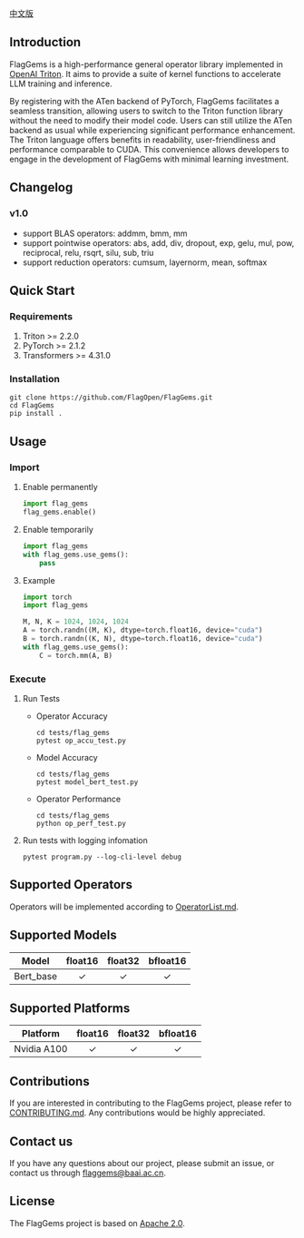 [中文版](https://github.com/FlagOpen/FlagGems/blob/master/README_cn.md)

## Introduction

FlagGems is a high-performance general operator library implemented in [OpenAI Triton](https://github.com/openai/triton). It aims to provide a suite of kernel functions to accelerate LLM training and inference.  

By registering with the ATen backend of PyTorch, FlagGems facilitates a seamless transition, allowing users to switch to the Triton function library without the need to modify their model code. Users can still utilize the ATen backend as usual while experiencing significant performance enhancement. The Triton language offers benefits in readability, user-friendliness and performance comparable to CUDA. This convenience allows developers to engage in the development of FlagGems with minimal learning investment.  


## Changelog

### v1.0
- support BLAS operators: addmm, bmm, mm  
- support pointwise operators: abs, add, div, dropout, exp, gelu, mul, pow, reciprocal, relu, rsqrt, silu, sub, triu  
- support reduction operators: cumsum, layernorm, mean, softmax  

## Quick Start

### Requirements

1. Triton >= 2.2.0  
2. PyTorch >= 2.1.2  
3. Transformers >= 4.31.0  

### Installation  

```shell
git clone https://github.com/FlagOpen/FlagGems.git
cd FlagGems
pip install .
```

## Usage  

### Import

1. Enable permanently  
    ```python
    import flag_gems
    flag_gems.enable()
    ```

2. Enable temporarily  
    ```python
    import flag_gems
    with flag_gems.use_gems():
        pass
    ```

3. Example  
    ```python
    import torch
    import flag_gems

    M, N, K = 1024, 1024, 1024
    A = torch.randn((M, K), dtype=torch.float16, device="cuda")
    B = torch.randn((K, N), dtype=torch.float16, device="cuda")
    with flag_gems.use_gems():
        C = torch.mm(A, B)
    ```

### Execute

1. Run Tests  
    - Operator Accuracy  
        ```shell
        cd tests/flag_gems
        pytest op_accu_test.py
        ```
    - Model Accuracy  
        ```shell
        cd tests/flag_gems
        pytest model_bert_test.py
        ```
    - Operator Performance  
        ```shell
        cd tests/flag_gems
        python op_perf_test.py
        ```

2. Run tests with logging infomation  
    ```shell
    pytest program.py --log-cli-level debug
    ```

## Supported Operators

Operators will be implemented according to [OperatorList.md](https://github.com/FlagOpen/FlagGems/blob/master/OperatorList.md).

## Supported Models

| Model | float16 | float32 | bfloat16 |
| :---: | :---: | :---: | :---: |
| Bert_base | ✓ | ✓ | ✓ |

## Supported Platforms

| Platform | float16 | float32 | bfloat16 |
| :---: | :---: | :---: | :---: |
| Nvidia A100 | ✓ | ✓ | ✓ |

## Contributions

If you are interested in contributing to the FlagGems project, please refer to [CONTRIBUTING.md](https://github.com/FlagOpen/FlagGems/blob/master/CONTRIBUTING.md). Any contributions would be highly appreciated.

## Contact us

If you have any questions about our project, please submit an issue, or contact us through <a href="mailto:flaggems@baai.ac.cn">flaggems@baai.ac.cn</a>.

## License

The FlagGems project is based on [Apache 2.0](https://github.com/FlagOpen/FlagGems/blob/master/LICENSE).
